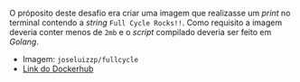 O próposito deste desafio era criar uma imagem que realizasse um _print_ no terminal contendo a _string_ `Full Cycle Rocks!!`.
Como requisito a imagem deveria conter menos de `2mb` e o _script_ compilado deveria ser feito em _Golang_.

- Imagem: `joseluizzp/fullcycle`
- [Link do Dockerhub](https://hub.docker.com/repository/docker/joseluizzp/fullcycle/general)
